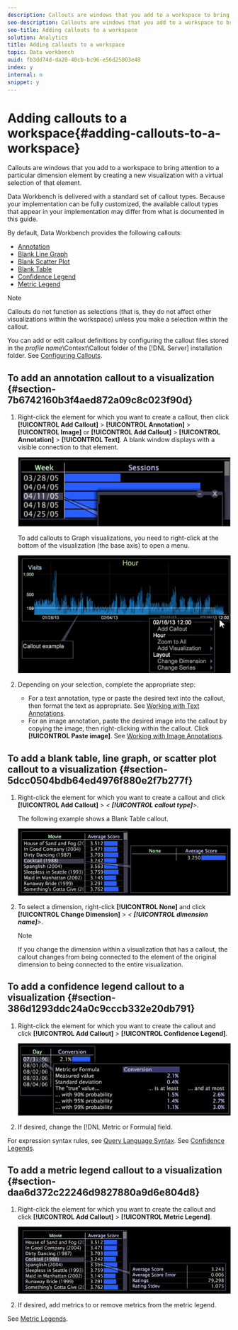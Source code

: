 ```yaml
---
description: Callouts are windows that you add to a workspace to bring attention to a particular dimension element by creating a new visualization with a virtual selection of that element.
seo-description: Callouts are windows that you add to a workspace to bring attention to a particular dimension element by creating a new visualization with a virtual selection of that element.
seo-title: Adding callouts to a workspace
solution: Analytics
title: Adding callouts to a workspace
topic: Data workbench
uuid: fb3dd74d-da20-40cb-bc96-e56d25003e48
index: y
internal: n
snippet: y
---
```


# Adding callouts to a workspace{#adding-callouts-to-a-workspace}

Callouts are windows that you add to a workspace to bring attention to a particular dimension element by creating a new visualization with a virtual selection of that element.

 Data Workbench is delivered with a standard set of callout types. Because your implementation can be fully customized, the available callout types that appear in your implementation may differ from what is documented in this guide.

By default, Data Workbench provides the following callouts:

* [Annotation](../../../home/c-get-started/c-vis/c-call-wkspc.md#section-7b6742160b3f4aed872a09c8c023f90d) 
* [Blank Line Graph](../../../home/c-get-started/c-vis/c-call-wkspc.md#section-5dcc0504bdb64ed4976f880e2f7b277f) 
* [Blank Scatter Plot](../../../home/c-get-started/c-vis/c-call-wkspc.md#section-5dcc0504bdb64ed4976f880e2f7b277f) 
* [Blank Table](../../../home/c-get-started/c-vis/c-call-wkspc.md#section-5dcc0504bdb64ed4976f880e2f7b277f) 
* [Confidence Legend](../../../home/c-get-started/c-vis/c-call-wkspc.md#section-386d1293ddc24a0c9cccb332e20db791) 
* [Metric Legend](../../../home/c-get-started/c-vis/c-call-wkspc.md#section-daa6d372c22246d9827880a9d6e804d8)

>[!NOTE]
>
>Callouts do not function as selections (that is, they do not affect other visualizations within the workspace) unless you make a selection within the callout.

You can add or edit callout definitions by configuring the callout files stored in the *profile name*\Context\Callout folder of the [!DNL Server] installation folder. See [Configuring Callouts](../../../home/c-get-started/c-intf-anlys-ftrs/c-config-callouts.md#concept-f6e91e172f5e4c009245c9c549beb76a).

## To add an annotation callout to a visualization {#section-7b6742160b3f4aed872a09c8c023f90d}

1. Right-click the element for which you want to create a callout, then click **[!UICONTROL Add Callout]** > **[!UICONTROL Annotation]** > **[!UICONTROL Image]** or **[!UICONTROL Add Callout]** > **[!UICONTROL Annotation]** > **[!UICONTROL Text]**. A blank window displays with a visible connection to that element.

   ![](assets/client-call.png)

   To add callouts to Graph visualizations, you need to right-click at the bottom of the visualization (the base axis) to open a menu.

   ![](assets/visualization_callout_linegraph.png)

1. Depending on your selection, complete the appropriate step:

    * For a text annotation, type or paste the desired text into the callout, then format the text as appropriate. See [Working with Text Annotations](../../../home/c-get-started/c-analysis-vis/c-annots/c-text-annots.md#concept-55b4aa3e0c58470b8e3c9d452e12a777). 
    * For an image annotation, paste the desired image into the callout by copying the image, then right-clicking within the callout. Click **[!UICONTROL Paste image]**. See [Working with Image Annotations](../../../home/c-get-started/c-analysis-vis/c-annots/c-image-annots.md#concept-02081ed7d91c4fdcb8fc863f2a51c962).

## To add a blank table, line graph, or scatter plot callout to a visualization {#section-5dcc0504bdb64ed4976f880e2f7b277f}

1. Right-click the element for which you want to create a callout and click **[!UICONTROL Add Callout]** > *< **[!UICONTROL callout type]**>*.

   The following example shows a Blank Table callout.

   ![](assets/vis_callout_blank_bar_graph.png)

1. To select a dimension, right-click **[!UICONTROL None]** and click **[!UICONTROL Change Dimension]** > *< **[!UICONTROL dimension name]**>*.

   >[!NOTE]
   >
   >If you change the dimension within a visualization that has a callout, the callout changes from being connected to the element of the original dimension to being connected to the entire visualization.

## To add a confidence legend callout to a visualization {#section-386d1293ddc24a0c9cccb332e20db791}

1. Right-click the element for which you want to create the callout and click **[!UICONTROL Add Callout]** > **[!UICONTROL Confidence Legend]**.

   ![](assets/vis_callout_confidenceLegend.png)

1. If desired, change the [!DNL Metric or Formula] field.

For expression syntax rules, see [Query Language Syntax](../../../home/c-get-started/c-qry-lang-syntx/c-qry-lang-syntx.md#concept-15d1d3f5164a47d49468c5acb7299d9f). See [Confidence Legends](../../../home/c-get-started/c-analysis-vis/c-legends/c-conf-leg.md#concept-73db81c2c218427786c04068aa778efd).

## To add a metric legend callout to a visualization {#section-daa6d372c22246d9827880a9d6e804d8}

1. Right-click the element for which you want to create the callout and click **[!UICONTROL Add Callout]** > **[!UICONTROL Metric Legend]**.

   ![](assets/vis_callout_metricLegend.png)

1. If desired, add metrics to or remove metrics from the metric legend.

See [Metric Legends](../../../home/c-get-started/c-analysis-vis/c-legends/c-metric-leg.md#concept-e7195bc8f7844ae295bda3a88b028d5b). 

